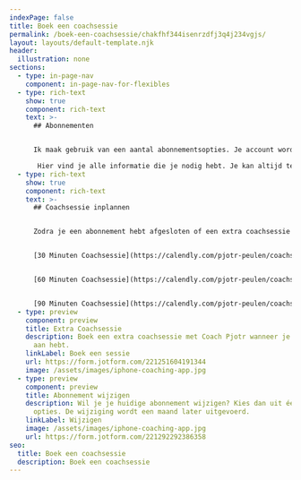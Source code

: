 ```yaml
---
indexPage: false
title: Boek een coachsessie
permalink: /boek-een-coachsessie/chakfhf344isenrzdfj3q4j234vgjs/
layout: layouts/default-template.njk
header:
  illustration: none
sections:
  - type: in-page-nav
    component: in-page-nav-for-flexibles
  - type: rich-text
    show: true
    component: rich-text
    text: >-
      ## Abonnementen


      Ik maak gebruik van een aantal abonnementsopties. Je account wordt dan bevroren, waardoor je op een passieve manier toegang blijft houden tot alle informatie in je account. Zo kan je video's blijven bekijken óf technieken opnieuw doorlopen. Je kan alleen niet aan nieuwe modules of technieken beginnen. In het kort, je account blijft precies zoals het nu is. Afhankelijk van je abonnement kan je coachsessies inplannen, maar je kan natuurlijk ook altijd extra coachsessies boeken als je daar behoefte aan hebt.

       Hier vind je alle informatie die je nodig hebt. Je kan altijd terugkeren naar deze pagina.
  - type: rich-text
    show: true
    component: rich-text
    text: >-
      ## Coachsessie inplannen


      Zodra je een abonnement hebt afgesloten of een extra coachsessie hebt geboekt, kan je een coachsessie inplannen. 


      [30 Minuten Coachsessie](https://calendly.com/pjotr-peulen/coachsessie-30-minuten)


      [60 Minuten Coachsessie](https://calendly.com/pjotr-peulen/coachsessie-60-minuten)


      [90 Minuten Coachsessie](https://calendly.com/pjotr-peulen/coachsessie-90-minuten)
  - type: preview
    component: preview
    title: Extra Coachsessie
    description: Boek een extra coachsessie met Coach Pjotr wanneer je daar behoefte
      aan hebt.
    linkLabel: Boek een sessie
    url: https://form.jotform.com/221251604191344
    image: /assets/images/iphone-coaching-app.jpg
  - type: preview
    component: preview
    title: Abonnement wijzigen
    description: Wil je je huidige abonnement wijzigen? Kies dan uit één van de vier
      opties. De wijziging wordt een maand later uitgevoerd.
    linkLabel: Wijzigen
    image: /assets/images/iphone-coaching-app.jpg
    url: https://form.jotform.com/221292292386358
seo:
  title: Boek een coachsessie
  description: Boek een coachsessie
---
```

